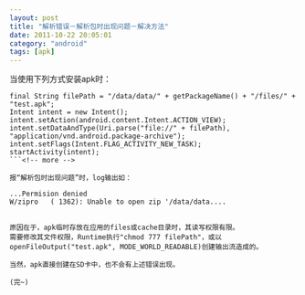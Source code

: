 ```yaml
---
layout: post
title: "解析错误－解析包时出现问题－解决方法"
date: 2011-10-22 20:05:01
category: "android"
tags: [apk]
---
```

当使用下列方式安装apk时：  

```
final String filePath = "/data/data/" + getPackageName() + "/files/" + "test.apk";
Intent intent = new Intent();
intent.setAction(android.content.Intent.ACTION_VIEW);
intent.setDataAndType(Uri.parse("file://" + filePath), "application/vnd.android.package-archive");
intent.setFlags(Intent.FLAG_ACTIVITY_NEW_TASK);
startActivity(intent);
```<!-- more -->

报“解析包时出现问题”时，log输出如：  

```
	...Permision denied
	W/zipro   ( 1362): Unable to open zip '/data/data....
```

原因在于，apk临时存放在应用的files或cache目录时，其读写权限有限。  
需要修改其文件权限，Runtime执行"chmod 777 filePath"，或以openFileOutput("test.apk", MODE_WORLD_READABLE)创建输出流造成的。  

当然，apk直接创建在SD卡中，也不会有上述错误出现。  

(完~)
